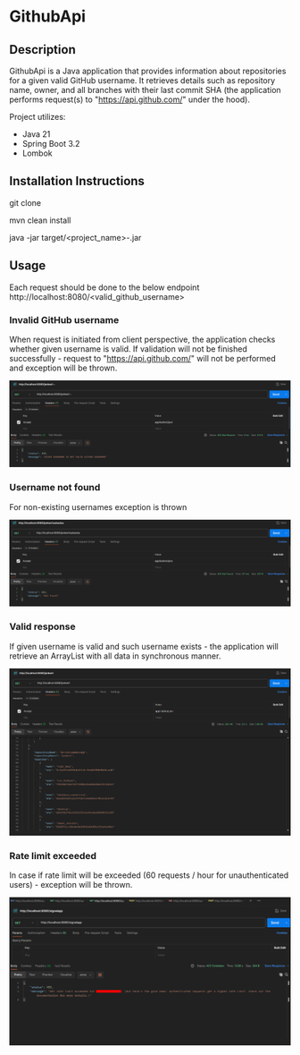 # GithubApi

## Description

GithubApi is a Java application that provides information about repositories for a given valid GitHub username. It retrieves details such as repository name, owner, and all branches with their last commit SHA (the application performs request(s) to "https://api.github.com/" under the hood).

Project utilizes:
- Java 21
- Spring Boot 3.2
- Lombok

## Installation Instructions

git clone

mvn clean install

java -jar target/<project_name>-<version>.jar

## Usage

Each request should be done to the below endpoint
http://localhost:8080/<valid_github_username>

### Invalid GitHub username
When request is initiated from client perspective, the application checks whether given username is valid. If validation will not be finished successfully - request to "https://api.github.com/" will not be performed and exception will be thrown.

![Alt text](./photos/invalid_username.png)

### Username not found
For non-existing usernames exception is thrown

![Alt text](./photos/not_found.png)

### Valid response
If given username is valid and such username exists - the application will retrieve an ArrayList with all data in synchronous manner.

![Alt text](./photos/valid_response.png)

### Rate limit exceeded
In case if rate limit will be exceeded (60 requests / hour for unauthenticated users) - exception will be thrown.

![Alt text](./photos/rate_limit_exceeded.png)
